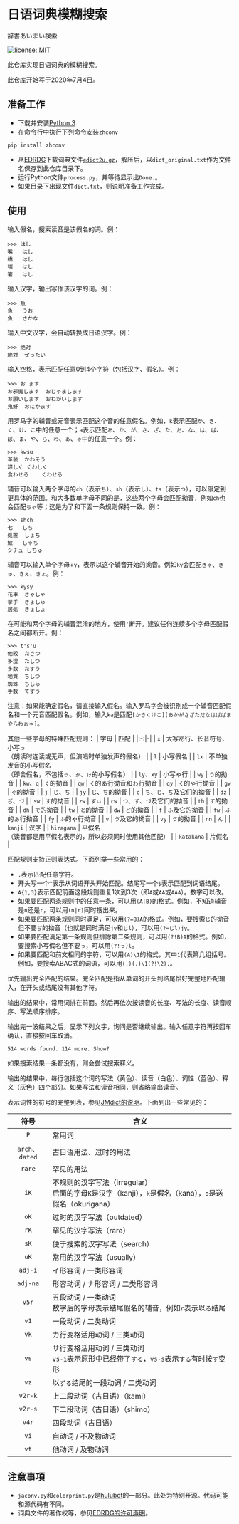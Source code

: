# 日语词典模糊搜索

辞書あいまい検索

[![license: MIT](https://img.shields.io/badge/license-MIT-blue.svg)](https://opensource.org/licenses/mit-license.php)

此仓库实现日语词典的模糊搜索。

此仓库开始写于2020年7月4日。

## 准备工作

* 下载并安装[Python 3](https://www.python.org/downloads/)
* 在命令行中执行下列命令安装`zhconv`  
```
pip install zhconv
```
* 从[EDRDG](http://ftp.edrdg.org/pub/Nihongo/00INDEX.html)下载词典文件[`edict2u.gz`](http://ftp.edrdg.org/pub/Nihongo/edict2u.gz)，解压后，以`dict_original.txt`作为文件名保存到此仓库目录下。
* 运行Python文件`process.py`，并等待显示出`Done.`。
* 如果目录下出现文件`dict.txt`，则说明准备工作完成。

## 使用

输入假名，搜索读音是该假名的词。例：
```
>>> はし
嘴	はし
橋	はし
端	はし
箸	はし
```

输入汉字，输出写作该汉字的词。例：
```
>>> 魚
魚	うお
魚	さかな
```

输入中文汉字，会自动转换成日语汉字。例：
```
>>> 绝对
絶対	ぜったい
```

输入空格，表示匹配任意0到4个字符（包括汉字、假名）。例：
```
>>> お ます
お邪魔します	おじゃまします
お願いします	おねがいします
鬼魣	おにかます
```

用罗马字的辅音或元音表示匹配这个音的任意假名。例如，`k`表示匹配`か`、`き`、`く`、`け`、`こ`中的任意一个；`a`表示匹配`あ`、`か`、`が`、`さ`、`ざ`、`た`、`だ`、`な`、`は`、`ば`、`ぱ`、`ま`、`や`、`ら`、`わ`、`ぁ`、`ゃ`中的任意一个。例：
```
>>> kwsu
革装	かわそう
詳しく	くわしく
食わせる	くわせる
```

辅音可以输入两个字母的`ch`（表示`ち`）、`sh`（表示`し`）、`ts`（表示`つ`），可以限定到更具体的范围。和大多数单字母不同的是，这些两个字母会匹配拗音，例如`ch`也会匹配`ちゃ`等；这是为了和下面一条规则保持一致。例：
```
>>> shch
七	しち
処置	しょち
鯱	しゃち
シチュ	しちゅ
```

辅音可以输入单个字母+`y`，表示以这个辅音开始的拗音。例如`ky`会匹配`きゃ`、`きゅ`、`きぇ`、`きょ`。例：
```
>>> kysy
花車	きゃしゃ
挙手	きょしゅ
居処	きょしょ
```

在可能和两个字母的辅音混淆的地方，使用`'`断开。建议任何连续多个字母匹配假名之间都断开。例：
```
>>> t's'u
他殺	たさつ
多湿	たしつ
多数	たすう
地質	ちしつ
蜘蛛	ちしゅ
手数	てすう
```

注意：如果能确定假名，请直接输入假名。输入罗马字会被识别成一个辅音匹配假名和一个元音匹配假名。例如，输入`ka`是匹配`[かきくけこ][あかがさざただなはばぱまやらわぁゃ]`。

其他一些字母的特殊匹配规则：
| 字母 | 匹配 |
|:-:|-|
| `x` | 大写あ行、长音符号、小写`っ`<br />（朗读时连读或无声，但演唱时单独发声的假名） |
| `l` | 小写假名 |
| `lx` | 不单独发音的小写假名<br />（即舍假名，不包括`っ`、`ゕ`、`ゖ`的小写假名） |
| `ly`、`xy` | 小写ゃ行 |
| `wy` | `う`的拗音 |
| `kw`、`q` | `く`的拗音 |
| `qw` | `く`的ぁ行拗音和ゎ行拗音 |
| `qy` | `く`的ゃ行拗音 |
| `gw` | `ぐ`的拗音 |
| `j` | `じ`、`ぢ` |
| `jy` | `じ`、`ぢ`的拗音 |
| `c` | `ち`、`じ`、`ぢ`及它们的拗音 |
| `dz` | `ぢ`、`づ` |
| `sw` | `す`的拗音 |
| `zw` | `ずぃ` |
| `cw` | `つ`、`ず`、`づ`及它们的拗音 |
| `th` | `て`的拗音 |
| `dh` | `で`的拗音 |
| `tw` | `と`的拗音 |
| `dw` | `ど`的拗音 |
| `f` | `ふ`及它的拗音 |
| `fw` | `ふ`的ぁ行拗音 |
| `fy` | `ふ`的ゃ行拗音 |
| `v` | `ゔ`及它的拗音 |
| `vy` | `ゔ`的拗音 |
| `nn` | `ん` |
| `kanji` | 汉字 |
| `hiragana` | 平假名<br />（读音都是用平假名表示的，所以必须同时使用其他匹配） |
| `katakana` | 片假名 |

匹配规则支持正则表达式。下面列举一些常用的：
* `.`表示匹配任意字符。
* 开头写一个`^`表示从词语开头开始匹配。结尾写一个`$`表示匹配到词语结尾。
* `A{1,3}`表示匹配前面这段规则重复1次到3次（即`A`或`AA`或`AAA`）。数字可以改。
* 如果要匹配两条规则中的任意一条，可以用`(A|B)`的格式。例如，不知道辅音是`n`还是`r`，可以用`(n|r)`同时搜出来。
* 如果要匹配两条规则同时满足，可以用`(?=B)A`的格式。例如，要搜索`じ`的拗音但不要`ぢ`的拗音（也就是同时满足`jy`和`じl`），可以用`(?=じl)jy`。
* 如果要匹配满足第一条规则但排除第二条规则，可以用`(?!B)A`的格式。例如，要搜索小写假名但不要`っ`，可以用`(?!っ)l`。
* 如果要匹配和前文相同的字符，可以用`(A)\1`的格式，其中`1`代表第几组括号。例如，要搜索ABAC式的词语，可以用`(.)(.)\1(?!\2).`。

优先输出完全匹配的结果。完全匹配是指从单词的开头到结尾恰好完整地匹配输入，在开头或结尾没有其他字符。

输出的结果中，常用词排在前面。然后再依次按读音的长度、写法的长度、读音顺序、写法顺序排序。

输出完一波结果之后，显示下列文字，询问是否继续输出。输入任意字符再按回车确认，直接按回车取消。
```
514 words found. 114 more. Show?
```

如果搜索结果一条都没有，则会尝试搜索释义。

输出的结果中，每行包括这个词的写法（黄色）、读音（白色）、词性（蓝色）、释义（灰色）四个部分。如果写法和读音相同，则省略输出读音。

表示词性的符号的完整列表，参见[JMdict的说明](https://www.edrdg.org/jmdict/jmdict_dtd_h.html)。下面列出一些常见的：

| 符号 | 含义 |
|:-:|-|
| `P` | 常用词 |
| `arch`、`dated` | 古日语用法、过时的用法 |
| `rare` | 罕见的用法 |
| `iK` | 不规则的汉字写法（irregular）<br />后面的字母`K`是汉字（kanji），`k`是假名（kana），`o`是送假名（okurigana） |
| `oK` | 过时的汉字写法（outdated） |
| `rK` | 罕见的汉字写法（rare） |
| `sK` | 便于搜索的汉字写法（search） |
| `uK` | 常用的汉字写法（usually） |
| `adj-i` | イ形容词 / 一类形容词 |
| `adj-na` | 形容动词 / ナ形容词 / 二类形容词 |
| `v5r` | 五段动词 / 一类动词<br />数字后的字母表示结尾假名的辅音，例如`r`表示以`る`结尾 |
| `v1` | 一段动词 / 二类动词 |
| `vk` | カ行变格活用动词 / 三类动词 |
| `vs` | サ行变格活用动词 / 三类动词<br />`vs-i`表示原形中已经带了`する`，`vs-s`表示`する`有时按`す`变形 |
| `vz` | 以`ずる`结尾的一段动词 / 二类动词 |
| `v2r-k` | 上二段动词（古日语）（kami） |
| `v2r-s` | 下二段动词（古日语）（shimo） |
| `v4r` | 四段动词（古日语） |
| `vi` | 自动词 / 不及物动词 |
| `vt` | 他动词 / 及物动词 |

## 注意事項

* `jaconv.py`和`colorprint.py`是[hulubot](https://github.com/huxiangyou/hulubot)的一部分。此处为特别开源。代码可能和源代码有不同。
* 词典文件的著作权等，参见[EDRDG的许可声明](https://www.edrdg.org/edrdg/licence.html)。
